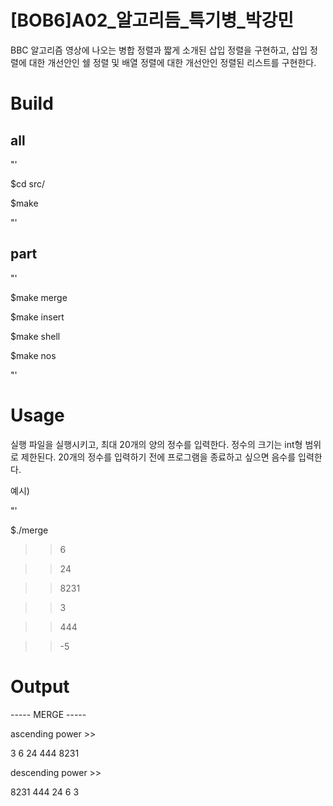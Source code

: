 # [BOB6]A02_알고리듬_특기병_박강민

BBC 알고리즘 영상에 나오는 병합 정렬과 짧게 소개된 삽입 정렬을 구현하고, 삽입 정렬에 대한 개선안인 쉘 정렬 및 배열 정렬에 대한 개선안인 정렬된 리스트를 구현한다.



Build
=======

all
-----

"'

$cd src/

$make

"'


part
-----

"'

$make merge

$make insert

$make shell

$make nos

"'



Usage
=======

실행 파일을 실행시키고, 최대 20개의 양의 정수를 입력한다. 정수의 크기는 int형 범위로 제한된다.
20개의 정수를 입력하기 전에 프로그램을 종료하고 싶으면 음수를 입력한다.

예시)

"'

$./merge

>>6

>>24

>>8231

>>3

>>444

>>-5



Output
=======

----- MERGE -----

ascending power >>

 3  6  24  444  8231

descending power >>

 8231 444 24 6 3

